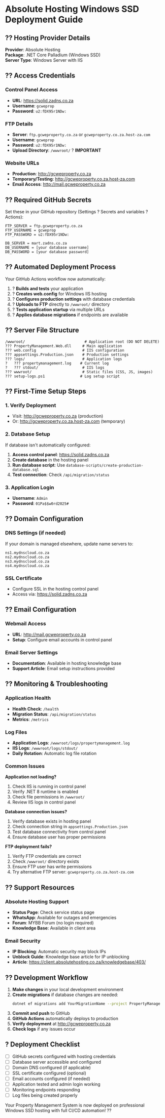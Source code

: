 # Absolute Hosting Windows SSD Deployment Guide

## ?? **Hosting Provider Details**

**Provider**: Absolute Hosting  
**Package**: .NET Core Palladium (Windows SSD)  
**Server Type**: Windows Server with IIS

## ?? **Access Credentials**

### **Control Panel Access**
- **URL**: https://solid.zadns.co.za
- **Username**: `gcweprop`
- **Password**: `u2:fDX95r1NDw:`

### **FTP Details**
- **Server**: `ftp.gcweproperty.co.za` or `gcweproperty.co.za.host-za.com`
- **Username**: `gcweprop`
- **Password**: `u2:fDX95r1NDw:`
- **Upload Directory**: `/wwwroot/` ? **IMPORTANT**

### **Website URLs**
- **Production**: http://gcweproperty.co.za
- **Temporary/Testing**: http://gcweproperty.co.za.host-za.com
- **Email Access**: http://mail.gcweproperty.co.za

## ?? **Required GitHub Secrets**

Set these in your GitHub repository (Settings ? Secrets and variables ? Actions):

```
FTP_SERVER = ftp.gcweproperty.co.za
FTP_USERNAME = gcweprop
FTP_PASSWORD = u2:fDX95r1NDw:

DB_SERVER = mart.zadns.co.za
DB_USERNAME = [your database username]
DB_PASSWORD = [your database password]
```

## ?? **Automated Deployment Process**

Your GitHub Actions workflow now automatically:

1. ? **Builds and tests** your application
2. ? **Creates web.config** for Windows IIS hosting
3. ? **Configures production settings** with database credentials
4. ? **Uploads to FTP** directly to `/wwwroot/` directory
5. ? **Tests application startup** via multiple URLs
6. ? **Applies database migrations** if endpoints are available

## ?? **Server File Structure**

```
/wwwroot/                           # Application root (DO NOT DELETE)
??? PropertyManagement.Web.dll     # Main application
??? web.config                     # IIS configuration
??? appsettings.Production.json    # Production settings
??? logs/                          # Application logs
?   ??? propertymanagement.log    # Current log
?   ??? stdout/                    # IIS logs
??? wwwroot/                       # Static files (CSS, JS, images)
??? setup-logs.ps1                # Log setup script
```

## ?? **First-Time Setup Steps**

### **1. Verify Deployment**
- Visit: http://gcweproperty.co.za (production)
- Or: http://gcweproperty.co.za.host-za.com (temporary)

### **2. Database Setup**
If database isn't automatically configured:
1. **Access control panel**: https://solid.zadns.co.za
2. **Create database** in the hosting panel
3. **Run database script**: Use `database-scripts/create-production-database.sql`
4. **Test connection**: Check `/api/migration/status`

### **3. Application Login**
- **Username**: `Admin`
- **Password**: `01Pa$$w0rd2025#`

## ?? **Domain Configuration**

### **DNS Settings (if needed)**
If your domain is managed elsewhere, update name servers to:
```
ns1.mydnscloud.co.za
ns2.mydnscloud.co.za
ns3.mydnscloud.co.za
ns4.mydnscloud.co.za
```

### **SSL Certificate**
- Configure SSL in the hosting control panel
- Access via: https://solid.zadns.co.za

## ?? **Email Configuration**

### **Webmail Access**
- **URL**: http://mail.gcweproperty.co.za
- **Setup**: Configure email accounts in control panel

### **Email Server Settings**
- **Documentation**: Available in hosting knowledge base
- **Support Article**: Email setup instructions provided

## ?? **Monitoring & Troubleshooting**

### **Application Health**
- **Health Check**: `/health`
- **Migration Status**: `/api/migration/status`
- **Metrics**: `/metrics`

### **Log Files**
- **Application Logs**: `/wwwroot/logs/propertymanagement.log`
- **IIS Logs**: `/wwwroot/logs/stdout/`
- **Daily Rotation**: Automatic log file rotation

### **Common Issues**

**Application not loading?**
1. Check IIS is running in control panel
2. Verify .NET 8 runtime is enabled
3. Check file permissions in `/wwwroot/`
4. Review IIS logs in control panel

**Database connection issues?**
1. Verify database exists in hosting panel
2. Check connection string in `appsettings.Production.json`
3. Test database connectivity from control panel
4. Ensure database user has proper permissions

**FTP deployment fails?**
1. Verify FTP credentials are correct
2. Check `/wwwroot/` directory exists
3. Ensure FTP user has write permissions
4. Try alternative FTP server: `gcweproperty.co.za.host-za.com`

## ?? **Support Resources**

### **Absolute Hosting Support**
- **Status Page**: Check service status page
- **WhatsApp**: Available for outages and emergencies
- **Forum**: MYBB Forum (no login required)
- **Knowledge Base**: Available in client area

### **Email Security**
- **IP Blocking**: Automatic security may block IPs
- **Unblock Guide**: Knowledge base article for IP unblocking
- **Article**: https://client.absolutehosting.co.za/knowledgebase/403/

## ?? **Development Workflow**

1. **Make changes** in your local development environment
2. **Create migrations** if database changes are needed:
   ```bash
   dotnet ef migrations add YourMigrationName --project PropertyManagement.Infrastructure --startup-project PropertyManagement.Web
   ```
3. **Commit and push** to GitHub
4. **GitHub Actions** automatically deploys to production
5. **Verify deployment** at http://gcweproperty.co.za
6. **Check logs** if any issues occur

## ? **Deployment Checklist**

- [ ] GitHub secrets configured with hosting credentials
- [ ] Database server accessible and configured
- [ ] Domain DNS configured (if applicable)
- [ ] SSL certificate configured (optional)
- [ ] Email accounts configured (if needed)
- [ ] Application tested and admin login working
- [ ] Monitoring endpoints responding
- [ ] Log files being created properly

Your Property Management System is now deployed on professional Windows SSD hosting with full CI/CD automation! ??